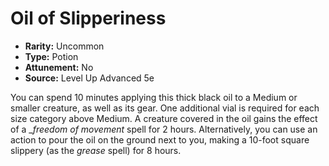 # Oil of Slipperiness

- **Rarity:** Uncommon
- **Type:** Potion
- **Attunement:** No
- **Source:** Level Up Advanced 5e

You can spend 10 minutes applying this thick black oil to a Medium or smaller creature, as well as its gear. One additional vial is required for each size category above Medium. A creature covered in the oil gains the effect of a __freedom of movement_ spell for 2 hours. Alternatively, you can use an action to pour the oil on the ground next to you, making a 10-foot square slippery (as the _grease_ spell) for 8 hours.
